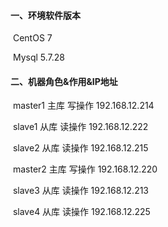 #### 一、环境软件版本

​	CentOS 7

​	Mysql 5.7.28

#### 二、机器角色&作用&IP地址

​	master1 	主库 	写操作  	192.168.12.214  

​	slave1 		从库 	读操作  	192.168.12.222

​	slave2 		从库 	读操作  	192.168.12.215  

​	master2 	主库 	写操作  	192.168.12.220

​	slave3		从库 	读操作  	192.168.12.213  

​	slave4		从库 	读操作  	192.168.12.225  